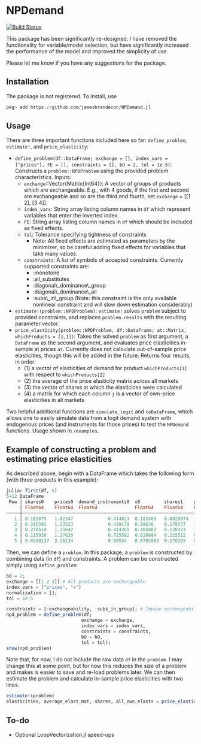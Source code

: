 # NPDemand

[![Build Status](https://travis-ci.com/jamesbrandecon/NPDemand.jl.svg?branch=master)](https://travis-ci.com/jamesbrandecon/NPDemand.jl)

This package has been significantly re-designed. I have removed the functionality for variable/model selection, but have significantly increased the performance of the model and improved the simplicity of use. 

Please let me know if you have any suggestions for the package.

## Installation
The package is not registered. To install, use
```jl
pkg> add https://github.com/jamesbrandecon/NPDemand.jl
```

## Usage
There are three important functions included here so far: `define_problem`, `estimate!`, and `price_elasticity`:
- `define_problem(df::DataFrame; exchange = [], index_vars = ["prices"], FE = [], constraints = [], bO = 2, tol = 1e-5)`: Constructs a `problem::NPDProblem` using the provided problem characteristics. Inputs: 
    - `exchange`::Vector{Matrix{Int64}}: A vector of groups of products which are exchangeable. E.g., with 4 goods, if the first
    and second are exchangeable and so are the third and fourth, set `exchange` = [[1 2], [3 4]].
    - `index_vars`: String array listing column names in `df` which represent variables that enter the inverted index.
    - `FE`: String array listing column names in `df` which should be included as fixed effects.
    - `tol`: Tolerance specifying tightness of constraints
        - Note: All fixed effects are estimated as parameters by the minimizer, so be careful adding fixed effects for variables that take 
        many values.
    - `constraints`: A list of symbols of accepted constraints. Currently supported constraints are: 
        - :monotone  
        - :all_substitutes 
        - :diagonal\\_dominance\\_group 
        - :diagonal\\_dominance\\_all 
        - :subs\\_in\\_group (Note: this constraint is the only available nonlinear constraint and will slow down estimation considerably)
- `estimate!(problem::NPDProblem)`: `estimate!` solves `problem` subject to provided constraints, and replaces `problem.results` with the resulting parameter vector.
- `price_elasticity(problem::NPDProblem, df::DataFrame; at::Matrix, whichProducts = [1,1])`: Takes the solved `problem` as first argument, a `DataFrame` as the second argument, and evaluates price elasticities in-sample at prices `at`. Currently does not calculate out-of-sample price elasticities, though this will be added in the future. Returns four results, in order: 
    - (1) a vector of elasticities of demand for product `whichProducts[1]` with respect to `whichProducts[2]`
    - (2) the average of the price elasticity matrix across all markets
    - (3) the vector of shares at which the elasticities were calculated 
    - (4) a matrix for which each column `j` is a vector of own-price elasticities in all markets


Two helpful additional functions are `simulate_logit` and `toDataFrame`, which allows one to easily simulate data from a logit demand system with endogenous prices (and instruments for those prices) to test the `NPDemand` functions. Usage shown in `/examples`.

## Example of constructing a problem and estimating price elasticities
As described above, begin with a DataFrame which takes the following form (with three products in this example):
```jl
julia> first(df, 5)
5×12 DataFrame
 Row │ shares0    prices0  demand_instruments0  x0         shares1    prices1   demand_instruments1  x1         shares2   prices2    demand_instruments2  x2       
     │ Float64    Float64  Float64              Float64    Float64    Float64   Float64              Float64    Float64   Float64    Float64              Float64  
─────┼─────────────────────────────────────────────────────────────────────────────────────────────────────────────────────────────────────────────────────────────
   1 │ 0.182075   1.02347             0.414823  0.183303   0.0828074  1.63728              0.832006  0.206252   0.358987  0.0313327            0.0682992  0.214006
   2 │ 0.316593   1.23523             0.439179  0.88636    0.178557   1.89351              0.835049  0.980622   0.130365  1.70814              0.69188    0.452745
   3 │ 0.270514   1.11647             0.414269  0.465882   0.126923   1.94381              0.87404   0.496037   0.137069  1.98788              0.908658   0.672715
   4 │ 0.115936   1.27626             0.725582  0.620084   0.225512   0.566409             0.168862  0.123414   0.344237  0.698677             0.106712   0.450302
   5 │ 0.0588137  2.38134             0.90554   0.0705893  0.176393   0.393806             0.31332   0.0280815  0.405084  0.429503             0.297496   0.907807
```
Then, we can define a `problem`. In this package, a `problem` is constructed by combining data (in `df`) and constraints. A problem can be constructed simply using `define_problem`:
```jl
bO = 2; 
exchange = [[1 2 3]] # All products are exchangeable
index_vars = ["prices", "x"]
normalization = [];
tol = 1e-5

constraints = [:exchangeability, :subs_in_group]; # Impose exchangeability and 
npd_problem = define_problem(df; 
                            exchange = exchange, 
                            index_vars = index_vars, 
                            constraints = constraints,
                            bO = bO,
                            tol = tol);
show(npd_problem)
```
Note that, for now, I do not include the raw data `df` in the `problem`. I may change this at some point, but for now this reduces the size of a problem and makes is easier to save and re-load problems later. We can then estimate the problem and calculate in-sample price elasticities with two lines. 
```jl
estimate!(problem)
elasticities, average_elast_mat, shares, all_own_elasts = price_elasticity(npd_problem, df::DataFrame; at = df[!,r"prices"], whichProducts = [1,1]);
```

## To-do
- Optional LoopVectorization.jl speed-ups
